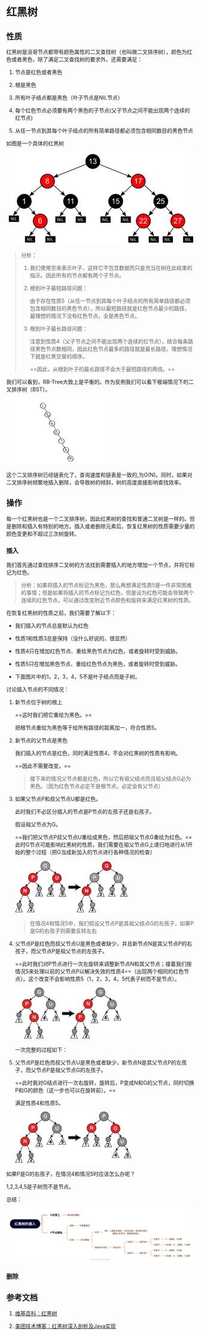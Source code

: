 # 红黑树

## 性质

红黑树是没哥节点都带有颜色属性的二叉查找树（也叫做二叉排序树），颜色为红色或者黑色，除了满足二叉查找树的要求外，还需要满足：

1. 节点是红色或者黑色

2. 根是黑色

3. 所有叶子结点都是黑色（叶子节点是NIL节点）

4. 每个红色节点必须要有两个黑色的子节点(父子节点之间不能出现两个连续的红节点)

5. 从任一节点到其每个叶子结点的所有简单路径都必须包含相同数目的黑色节点

如图是一个具体的红黑树

![](pic/Red-black_tree_example.svg.png)

> 分析：
>
> 1. 我们使用空来表示叶子，这样它不包含数据而只是充当在树在此结束的指示。因此所有的节点都有两个子节点。
>
> 2. 根到叶子最短路径问题：
>
>    由于存在性质5（从任一节点到其每个叶子结点的所有简单路径都必须包含相同数目的黑色节点），所以最短路径就是红色节点最少的路径，最理想的情况下没有红色节点，全是黑色节点。
>
> 3. 根到叶子最长路径问题：
>
>    注意到性质4（父子节点之间不能出现两个连续的红节点），结合每条路径黑色节点数相同，因此红色节点最多的路径就是最长路径，理想情况下就是红黑交替的顺序。
>
>    ==因此，从根到叶子的最长路径不会大于最短路径的两倍。==

我们可以看到，RB-Tree大致上是平衡的。作为反例我们可以看下极端情况下的二叉排序树（BST）。

![](pic/images.png)

这个二叉排序树已经链表化了，查询速度和链表是一致的,为O(N)。同时，如果对二叉排序树频繁地插入删除，会导致树的倾斜，树的高度直接影响查找效率。

## 操作

每一个红黑树也是一个二叉排序树，因此红黑树的查找和普通二叉树是一样的。但是删除和插入有特别的地方。插入或者删除元素后，恢复红黑树的性质需要少量的颜色变更和不超过三次树旋转。

### 插入

我们首先通过查找排序二叉树的方法找到需要插入的地方增加一个节点，并将它标记为红色。

> 分析：如果将插入的节点标记为黑色，那么再想满足性质5是一件非常困难的事情；但是如果将插入的节点标记为红色，但是设为红色可能会导致两个连续的红色节点，可以通过改变附近节点颜色和旋转来满足红黑树的性质。

在恢复红黑树的性质之前，我们需要了解以下：

- 我们插入的节点总是默认为红色

- 性质1和性质3总是保持（没什么好说的，很显然）

- 性质4只在增加红色节点、重绘黑色节点为红色，或者旋转时受到威胁。

- 性质5只在增加黑色节点、重绘红色节点为黑色，或者旋转时受到威胁。

- 下面图片中的1，2，3，4，5不是叶子结点而是子树。

讨论插入节点的不同情况：

1. 新节点位于树的根上

   ==这时我们把它重绘为黑色。==

   把根节点重绘为黑色等于给所有路径的距离加一，符合性质5。

2. 新节点的父节点是黑色

   我们插入的节点是红色，同时满足性质4，不会对红黑树的性质有影响。

   ==因此不需要改变。==

   > 接下来的情况父节点都是红色，所以它有祖父结点而且祖父结点G必为黑色。（因为红色节点必定不是根节点，必定会有父节点）

3. 如果父节点P和叔父节点U都是红色。

   此时我们不必区分插入的节点是P节点的左孩子还是右孩子。

   假设祖父节点为G。

   ==我们把父节点P叔父节点U重绘成黑色，然后把祖父节点G重绘为红色。==此时G节点可能影响红黑树的性质，我们需要在祖父节点G上递归地进行从1开始的整个过程（把G当成新加入的节点进行各种情况的检查）

   ![](pic/Red-black_tree_insert_case_3.png)

   > 在情况4和情况5中，我们假设父节点P是其祖父结点G的左孩子，如果P是G的右孩子则需要反转左右

4. 父节点P是红色而叔父节点U是黑色或者缺少，并且新节点N是其父节点P的右孩子，而父节点P是祖父节点的左孩子。

   ==此时我们对P节点进行一次左旋转来调整新节点N和其父节点；接着我们按情况5来处理以前的父节点P以解决失效的性质4==（出现两个相同的红色节点）。这个改变不会影响性质5（1，2，3，4，5代表子树而不是节点）。

   ![](pic/Red-black_tree_insert_case_4.png)

   一次完整的过程如下：

5. 父节点P是红色而叔父节点U是黑色或者缺少，新节点N是其父节点P的左孩子，而父节点P是祖父节点G的左孩子。

   ==此时我对G结点进行一次右旋转，旋转后，P变成N和G的父节点，同时切换P和G的颜色（这一步也可以在旋转前）。==

   满足性质4和性质5。

   ![](pic/Red-black_tree_insert_case_5.png)

如果P是G的右孩子，在情况4和情况5时应该怎么办呢？

1,2,3,4,5是子树而不是节点。

总结：

![](pic/insert.png)

### 删除

## 参考文档

1. [维基百科：红黑树](https://zh.wikipedia.org/wiki/%E7%BA%A2%E9%BB%91%E6%A0%91)

2. [美团技术博客：红黑树深入剖析及Java实现](https://zhuanlan.zhihu.com/p/24367771)